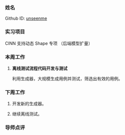 ### 姓名

Github ID: [unseenme](https://github.com/unseenme)

### 实习项目

CINN 支持动态 Shape 专项 （后端模型扩量）

### 本周工作

1. **离线测试流程代码开发与测试**

    利用生成器，大规模生成用例并测试，筛选出有效的用例。


### 下周工作

1. 开发新的生成器。

2. 继续离线测试。

### 导师点评
